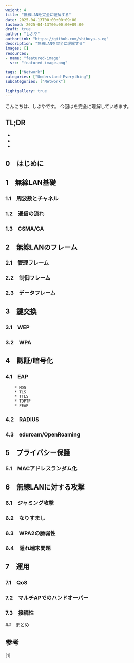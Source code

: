 ```yaml
---
weight: 4
title: "無線LANを完全に理解する"
date: 2025-04-13T00:00:00+09:00
lastmod: 2025-04-13T00:00:00+09:00
draft: true
author: "しぶや"
authorLink: "https://github.com/shibuya-s-eg"
description: "無線LANを完全に理解する"
images: []
resources:
- name: "featured-image"
  src: "featured-image.png"

tags: ["Network"]
categories: ["Understand-Everything"]
subcategories: ["Network"]

lightgallery: true
---
```


<!--
Todo:
- TLDR
* 無線LANセキュリティ
    * WPA3
    * WPA2 Enteprise, Personal
    * Enhanced Open
    * EAP
   * ジャミング攻撃
    * 隠れ端末問題:https://xtech.nikkei.com/atcl/nxt/column/18/00247/041000003/
        * 他のキャリアを見つけられない
        * そもそものCSMA/CAは
    * wpa2とwpa3の違い
    * wifi dpp
    * sae
    * iphoneのMACアドレスランダム化
    * OpenRoaming
        * eduroam

-->


こんにちは、しぶやです。
今回はを完全に理解していきます。


## TL;DR

*
*
*

## 0　はじめに

## 1　無線LAN基礎

### 1.1　周波数とチャネル

### 1.2　通信の流れ

### 1.3　CSMA/CA

## 2　無線LANのフレーム

### 2.1　管理フレーム
### 2.2　制御フレーム
### 2.3　データフレーム

## 3　鍵交換

### 3.1　WEP

### 3.2　WPA

## 4　認証/暗号化

### 4.1　EAP

        * MD5
        * TLS
        * TTLS
        * TOPTP
        * PEAP


### 4.2　RADIUS
### 4.3　eduroam/OpenRoaming

## 5　プライバシー保護

### 5.1　MACアドレスランダム化

## 6　無線LANに対する攻撃

### 6.1　ジャミング攻撃

### 6.2　なりすまし

### 6.3　WPA2の脆弱性

### 6.4　隠れ端末問題


## 7　運用

### 7.1　QoS
### 7.2　マルチAPでのハンドオーバー
### 7.3　接続性

##　まとめ

## 参考

[1] []()
